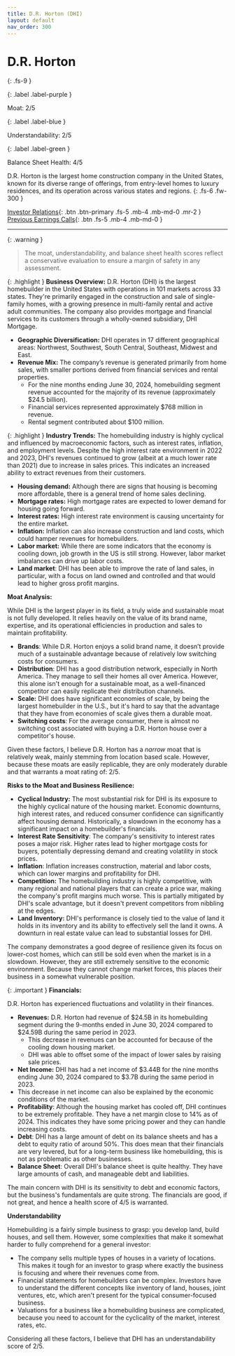 ```yaml
---
title: D.R. Horton (DHI)
layout: default
nav_order: 300
---
```


# D.R. Horton
{: .fs-9 }

{: .label .label-purple }

Moat: 2/5

{: .label .label-blue }

Understandability: 2/5

{: .label .label-green }

Balance Sheet Health: 4/5

D.R. Horton is the largest home construction company in the United States, known for its diverse range of offerings, from entry-level homes to luxury residences, and its operation across various states and regions.
{: .fs-6 .fw-300 }

[Investor Relations](https://www.google.com/search?q=DHI+investor+relations){: .btn .btn-primary .fs-5 .mb-4 .mb-md-0 .mr-2 }
[Previous Earnings Calls](https://discountingcashflows.com/company/DHI/transcripts/){: .btn .fs-5 .mb-4 .mb-md-0 }

---

{: .warning }
>The moat, understandability, and balance sheet health scores reflect a conservative evaluation to ensure a margin of safety in any assessment.



{: .highlight }
**Business Overview:** D.R. Horton (DHI) is the largest homebuilder in the United States with operations in 101 markets across 33 states. They're primarily engaged in the construction and sale of single-family homes, with a growing presence in multi-family rental and active adult communities. The company also provides mortgage and financial services to its customers through a wholly-owned subsidiary, DHI Mortgage.

*   **Geographic Diversification:** DHI operates in 17 different geographical areas: Northwest, Southwest, South Central, Southeast, Midwest and East. 
*   **Revenue Mix:** The company’s revenue is generated primarily from home sales, with smaller portions derived from financial services and rental properties.
    *    For the nine months ending June 30, 2024, homebuilding segment revenue accounted for the majority of its revenue (approximately $24.5 billion).
    *    Financial services represented approximately $768 million in revenue.
    *    Rental segment contributed about $100 million.

{: .highlight }
**Industry Trends:** The homebuilding industry is highly cyclical and influenced by macroeconomic factors, such as interest rates, inflation, and employment levels. Despite the high interest rate environment in 2022 and 2023, DHI's revenues continued to grow (albeit at a much lower rate than 2021) due to increase in sales prices. This indicates an increased ability to extract revenues from their customers.
*   **Housing demand:** Although there are signs that housing is becoming more affordable, there is a general trend of home sales declining. 
*  **Mortgage rates:** High mortgage rates are expected to lower demand for housing going forward. 
*  **Interest rates:** High interest rate environment is causing uncertainty for the entire market.
*   **Inflation:** Inflation can also increase construction and land costs, which could hamper revenues for homebuilders. 
*   **Labor market:** While there are some indicators that the economy is cooling down, job growth in the US is still strong. However, labor market imbalances can drive up labor costs.
*   **Land market**: DHI has been able to improve the rate of land sales, in particular, with a focus on land owned and controlled and that would lead to higher gross profit margins.

**Moat Analysis:**

While DHI is the largest player in its field, a truly wide and sustainable moat is not fully developed. It relies heavily on the value of its brand name, expertise, and its operational efficiencies in production and sales to maintain profitability.

*  **Brands**: While D.R. Horton enjoys a solid brand name, it doesn’t provide much of a sustainable advantage because of relatively low switching costs for consumers.
*   **Distribution**: DHI has a good distribution network, especially in North America. They manage to sell their homes all over America. However, this alone isn't enough for a sustainable moat, as a well-financed competitor can easily replicate their distribution channels.
*   **Scale:** DHI does have significant economies of scale, by being the largest homebuilder in the U.S., but it's hard to say that the advantage that they have from economies of scale gives them a durable moat.
*   **Switching costs**: For the average consumer, there is almost no switching cost associated with buying a D.R. Horton house over a competitor's house.

Given these factors, I believe D.R. Horton has a *narrow* moat that is relatively weak, mainly stemming from location based scale. However, because these moats are easily replicable, they are only moderately durable and that warrants a moat rating of: 2/5.

**Risks to the Moat and Business Resilience:**

* **Cyclical Industry:** The most substantial risk for DHI is its exposure to the highly cyclical nature of the housing market. Economic downturns, high interest rates, and reduced consumer confidence can significantly affect housing demand. Historically, a slowdown in the economy has a significant impact on a homebuilder's financials.
*  **Interest Rate Sensitivity**: The company's sensitivity to interest rates poses a major risk. Higher rates lead to higher mortgage costs for buyers, potentially depressing demand and creating volatility in stock prices.
*   **Inflation**: Inflation increases construction, material and labor costs, which can lower margins and profitability for DHI.
*   **Competition:** The homebuilding industry is highly competitive, with many regional and national players that can create a price war, making the company's profit margins much worse. This is partially mitigated by DHI's scale advantage, but it doesn't prevent competitors from nibbling at the edges.
*   **Land Inventory:** DHI's performance is closely tied to the value of land it holds in its inventory and its ability to effectively sell the land it owns. A downturn in real estate value can lead to substantial losses for DHI.

The company demonstrates a good degree of resilience given its focus on lower-cost homes, which can still be sold even when the market is in a slowdown. However, they are still extremely sensitive to the economic environment. Because they cannot change market forces, this places their business in a somewhat vulnerable position.

{: .important }
**Financials:**

D.R. Horton has experienced fluctuations and volatility in their finances.

*   **Revenues:** D.R. Horton had revenue of $24.5B in its homebuilding segment during the 9-months ended in June 30, 2024 compared to $24.59B during the same period in 2023.
    * This decrease in revenues can be accounted for because of the cooling down housing market.
    * DHI was able to offset some of the impact of lower sales by raising sale prices.
*   **Net Income:** DHI has had a net income of $3.44B for the nine months ending June 30, 2024 compared to $3.7B during the same period in 2023.
  *   This decrease in net income can also be explained by the economic conditions of the market.
*  **Profitability**: Although the housing market has cooled off, DHI continues to be extremely profitable. They have a net margin close to 14% as of 2024. This indicates they have some pricing power and they can handle increasing costs.
*   **Debt**: DHI has a large amount of debt on its balance sheets and has a debt to equity ratio of around 50%. This does mean that their financials are very levered, but for a long-term business like homebuilding, this is not as problematic as other businesses.
*   **Balance Sheet**: Overall DHI's balance sheet is quite healthy. They have large amounts of cash, and manageable debt and liabilities.

The main concern with DHI is its sensitivity to debt and economic factors, but the business's fundamentals are quite strong. The financials are good, if not great, and hence a health score of 4/5 is warranted.

**Understandability**

Homebuilding is a fairly simple business to grasp: you develop land, build houses, and sell them. However, some complexities that make it somewhat harder to fully comprehend for a general investor:

* The company sells multiple types of houses in a variety of locations. This makes it tough for an investor to grasp where exactly the business is focusing and where their revenues come from.
* Financial statements for homebuilders can be complex. Investors have to understand the different concepts like inventory of land, houses, joint ventures, etc, which aren't present for the typical consumer-focused business.
* Valuations for a business like a homebuilding business are complicated, because you need to account for the cyclicality of the market, interest rates, etc.

Considering all these factors, I believe that DHI has an understandability score of 2/5.
